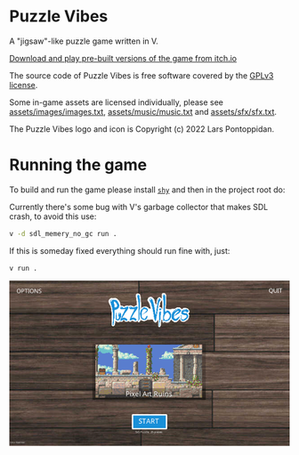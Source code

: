 # Puzzle Vibes

A "jigsaw"-like puzzle game written in V.

<a href="https://blackgrain.itch.io/puzzle-vibes">Download and play pre-built versions of the game from itch.io</a>

The source code of Puzzle Vibes is free software covered by the [GPLv3 license](LICENSE).

Some in-game assets are licensed individually, please see [assets/images/images.txt](assets/images/images.txt), 
[assets/music/music.txt](assets/music/music.txt) and [assets/sfx/sfx.txt](assets/sfx/sfx.txt).

The Puzzle Vibes logo and icon is Copyright (c) 2022 Lars Pontoppidan.

# Running the game

To build and run the game please install [`shy`](https://github.com/larpon/shy) and then in the project root do:

Currently there's some bug with V's garbage collector that makes SDL crash, to avoid this use:

```bash
v -d sdl_memery_no_gc run .
```

If this is someday fixed everything should run fine with, just:

```bash
v run .
```

<img src="docs/screenshot.png" />

